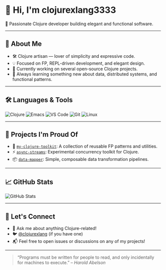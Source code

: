 # 👋 Hi, I'm clojurexlang3333

🌿 Passionate Clojure developer building elegant and functional software.

---

## 🧠 About Me

- 🛠️ Clojure artisan — lover of simplicity and expressive code.
- 💡 Focused on FP, REPL-driven development, and elegant design.
- 🔭 Currently working on several open-source Clojure projects.
- 🌱 Always learning something new about data, distributed systems, and functional patterns.

---

## 🛠️ Languages & Tools

![Clojure](https://img.shields.io/badge/-Clojure-5881D8?logo=clojure&logoColor=white)
![Emacs](https://img.shields.io/badge/-Emacs-7F5AB6?logo=gnu-emacs&logoColor=white)
![VS Code](https://img.shields.io/badge/-VSCode-007ACC?logo=visual-studio-code&logoColor=white)
![Git](https://img.shields.io/badge/-Git-F05032?logo=git&logoColor=white)
![Linux](https://img.shields.io/badge/-Linux-FCC624?logo=linux&logoColor=black)

---

## 📂 Projects I'm Proud Of

- 🔧 [`my-clojure-toolkit`](https://github.com/clojurexlang3333/my-clojure-toolkit): A collection of reusable FP patterns and utilities.
- ⚡ [`async-streams`](https://github.com/clojurexlang3333/async-streams): Experimental concurrency toolkit for Clojure.
- 📦 [`data-mapper`](https://github.com/clojurexlang3333/data-mapper): Simple, composable data transformation pipelines.

---

## 📈 GitHub Stats

![GitHub Stats](https://github-readme-stats.vercel.app/api?username=clojurexlang3333&show_icons=true&hide_border=true&theme=tokyonight)

---

## 🤝 Let's Connect

- 💬 Ask me about anything Clojure-related!
- 🐦 [@clojurexlang](https://twitter.com/clojurexlang) (if you have one)
- 📬 Feel free to open issues or discussions on any of my projects!

---

> “Programs must be written for people to read, and only incidentally for machines to execute.” – *Harold Abelson*
